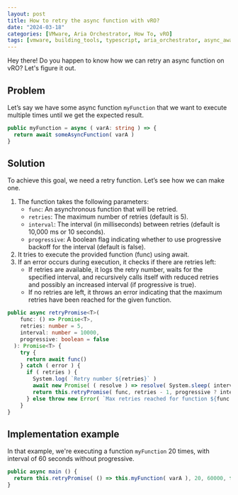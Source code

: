 ```yaml
---
layout: post
title: How to retry the async function with vRO?
date: "2024-03-18"
categories: [VMware, Aria Orchestrator, How To, vRO]
tags: [vmware, building_tools, typescript, aria_orchestrator, async_await]
---
```


Hey there! Do you happen to know how we can retry an async function on vRO? Let's figure it out.

## Problem

Let’s say we have some async function `myFunction` that we want to execute multiple times until we get the expected result.

```typescript
public myFunction = async ( varA: string ) => {
  return await someAsyncFunction( varA )
}
```

## Solution

To achieve this goal, we need a retry function. Let’s see how we can make one.

1. The function takes the following parameters:
   - `func`: An asynchronous function that will be retried.
   - `retries`: The maximum number of retries (default is 5).
   - `interval`: The interval (in milliseconds) between retries (default is 10,000 ms or 10 seconds).
   - `progressive`: A boolean flag indicating whether to use progressive backoff for the interval (default is false).
2. It tries to execute the provided function (func) using await.
3. If an error occurs during execution, it checks if there are retries left:
   - If retries are available, it logs the retry number, waits for the specified interval, and recursively calls itself with reduced retries and possibly an increased interval (if progressive is true).
   - If no retries are left, it throws an error indicating that the maximum retries have been reached for the given function.

```typescript
public async retryPromise<T>(
    func: () => Promise<T>,
    retries: number = 5,
    interval: number = 10000,
    progressive: boolean = false
  ): Promise<T> {
    try {
      return await func()
    } catch ( error ) {
      if ( retries ) {
        System.log( `Retry number ${retries}` )
        await new Promise( ( resolve ) => resolve( System.sleep( interval ) ) )
        return this.retryPromise( func, retries - 1, progressive ? interval * 2 : interval, progressive )
      } else throw new Error( `Max retries reached for function ${func.name}` )
    }
}
```

## Implementation example

In that example, we're executing a function `myFunction` 20 times, with interval of 60 seconds without progressive.

```typescript
public async main () {
  return this.retryPromise( () => this.myFunction( varA ), 20, 60000, false )
}
```
